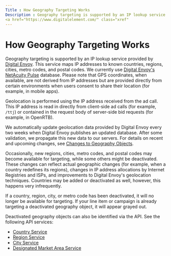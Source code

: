 ```yaml
---
Title : How Geography Targeting Works
Description : Geography targeting is supported by an IP lookup service provided by
<a href="https://www.digitalelement.com/" class="xref"
---
```



# How Geography Targeting Works



Geography targeting is supported by an IP lookup service provided by
<a href="https://www.digitalelement.com/" class="xref"
target="_blank">Digital Envoy</a>. This service maps IP addresses to
known countries, regions, cities, metro codes, and postal codes. We
currently use
<a href="https://www.digitalelement.com/solutions/netacuity-pulse/"
class="xref" target="_blank">Digital Envoy's NetAcuity Pulse</a>
database. Please note that GPS coordinates, when available, are not
derived from IP addresses but are provided directly from certain
environments when users consent to share their location (for example, in
mobile apps).

Geolocation is performed using the IP address received from the ad call.
This IP address is read in directly from client-side ad calls (for
example, `/ttj`) or contained in the request body of server-side bid
requests (for example, in OpenRTB).

We automatically update geolocation data provided by Digital Envoy every
two weeks when Digital Envoy publishes an updated database. After some
validation, we propagate this new data to our servers. For details on
recent and upcoming changes, see
<a href="changes-to-geography-objects.html" class="xref">Changes to
Geography Objects</a>.

Occasionally, new regions, cities, metro codes, and postal codes may
become available for targeting, while some others might be deactivated.
These changes can reflect actual geographic changes (for example, when a
country redefines its regions), changes in IP address allocations by
Internet Registries and ISPs, and improvements to Digital Envoy's
geolocation techniques. Countries may be added or deactivated as well,
however, this happens very infrequently.

If a country, region, city, or metro code has been deactivated, it will
no longer be available for targeting. If your line item
or campaign is already targeting a deactivated geography object,
it will appear grayed out.

Deactivated geography objects can also be identified via the API. See
the following API services:

- <a
  href="https://docs.xandr.com/bundle/xandr-api/page/country-service.html"
  class="xref" target="_blank">Country Service</a>
- <a
  href="https://docs.xandr.com/bundle/xandr-api/page/region-service.html"
  class="xref" target="_blank">Region Service</a>
- <a href="https://docs.xandr.com/bundle/xandr-api/page/city-service.html"
  class="xref" target="_blank">City Service</a>
- <a
  href="https://docs.xandr.com/bundle/xandr-api/page/designated-market-area-service.html"
  class="xref" target="_blank">Designated Market Area Service</a>




